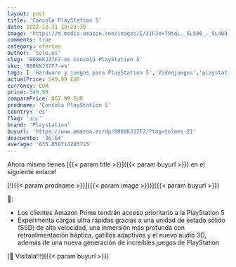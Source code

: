 ```yaml
---
layout: post
title: 'Consola PlayStation 5'
date: 2022-12-31 18:23:35
image: 'https://m.media-amazon.com/images/I/31FJe+79tqL._SL500_._SL400_.jpg'
comments: true
category: ofertas
author: 'tole.es'
slug: 'B08KKJ37F7-es Consola PlayStation 5'
sku: 'B08KKJ37F7-es'
tags: [ 'Hardware y juegos para PlayStation 5','Videojuegos','playstation','🇪🇸', ]
actualPrice: 549.99 EUR
currency: EUR
price: 549.99
comparePrice: 867.99 EUR
prodname: 'Consola PlayStation 5'
country: 'es'
flag: '🇪🇸'
brand: 'Playstation'
buyurl: 'https://www.amazon.es/dp/B08KKJ37F7/?tag=tolees-21'
descuento: '36.64'
average: '635.850714285715'
---
```


Ahora mismo tienes [{{< param title >}}]({{< param buyurl >}}) en el siguiente enlace!

[![{{< param prodname >}}]({{< param image >}})]({{< param buyurl >}})

🔎:

- Los clientes Amazon Prime tendrán acceso prioritario a la PlayStation 5
- Experimenta cargas ultra rápidas gracias a una unidad de estado sólido (SSD) de alta velocidad, una inmersión más profunda con retroalimentación háptica, gatillos adaptivos y el nuevo audio 3D, además de una nueva generación de increíbles juegos de PlayStation

[🛒 Visítala!!!]({{< param buyurl >}})
